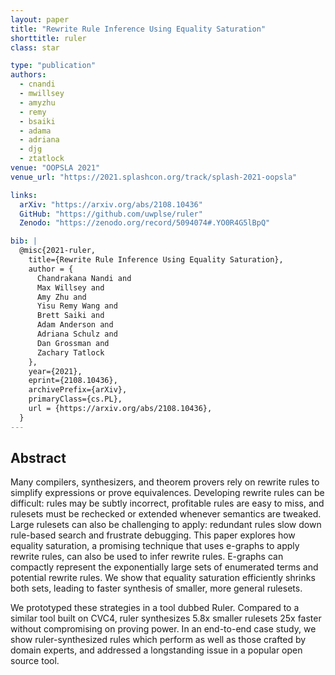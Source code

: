 ```yaml
---
layout: paper
title: "Rewrite Rule Inference Using Equality Saturation"
shorttitle: ruler
class: star

type: "publication"
authors:
  - cnandi
  - mwillsey
  - amyzhu
  - remy
  - bsaiki
  - adama
  - adriana
  - djg
  - ztatlock
venue: "OOPSLA 2021"
venue_url: "https://2021.splashcon.org/track/splash-2021-oopsla"

links:
  arXiv: "https://arxiv.org/abs/2108.10436"
  GitHub: "https://github.com/uwplse/ruler"
  Zenodo: "https://zenodo.org/record/5094074#.YO0R4G5lBpQ"

bib: |
  @misc{2021-ruler,
    title={Rewrite Rule Inference Using Equality Saturation},
    author = {
      Chandrakana Nandi and
      Max Willsey and
      Amy Zhu and
      Yisu Remy Wang and
      Brett Saiki and
      Adam Anderson and
      Adriana Schulz and
      Dan Grossman and
      Zachary Tatlock
    },
    year={2021},
    eprint={2108.10436},
    archivePrefix={arXiv},
    primaryClass={cs.PL},
    url = {https://arxiv.org/abs/2108.10436},
  }
---
```


## Abstract

Many compilers, synthesizers, and theorem provers rely on rewrite
rules to simplify expressions or prove equivalences. Developing
rewrite rules can be difficult: rules may be subtly incorrect,
profitable rules are easy to miss, and rulesets must be rechecked or
extended whenever semantics are tweaked. Large rulesets can also be
challenging to apply: redundant rules slow down rule-based search and
frustrate debugging. This paper explores how equality saturation, a
promising technique that uses e-graphs to apply rewrite rules, can
also be used to infer rewrite rules. E-graphs can compactly represent
the exponentially large sets of enumerated terms and potential rewrite
rules. We show that equality saturation efficiently shrinks both sets,
leading to faster synthesis of smaller, more general rulesets.

We prototyped these strategies in a tool dubbed Ruler. Compared to a
similar tool built on CVC4, ruler synthesizes 5.8x smaller rulesets
25x faster without compromising on proving power. In an end-to-end
case study, we show ruler-synthesized rules which perform as well as
those crafted by domain experts, and addressed a longstanding issue in
a popular open source tool.
